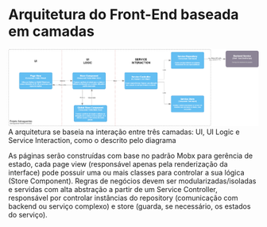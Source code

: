 # Arquitetura do Front-End baseada em camadas
![diagrama da arquitetura](./docs/assets/arquitetura-front.png/)
A arquitetura se baseia na interação entre três camadas: UI, UI Logic e Service Interaction, como o descrito pelo diagrama

As páginas serão construídas com base no padrão Mobx para gerência de estado, cada page view (responsável apenas pela renderização da interface) pode possuir uma ou mais classes para controlar a sua lógica (Store Component). Regras de negócios devem ser modularizadas/isoladas e servidas com alta abstração a partir de um Service Controller, responsável por controlar instâncias do repository (comunicação com backend ou serviço complexo) e store (guarda, se necessário, os estados do serviço).
